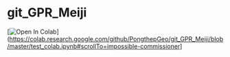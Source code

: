# git_GPR_Meiji

[![Open In Colab](https://colab.research.google.com/assets/colab-badge.svg)](https://colab.research.google.com/github/PongthepGeo/git_GPR_Meiji/blob/master/test_colab.ipynb#scrollTo=impossible-commissioner]
